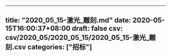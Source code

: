
---
title: "2020_05_15-激光_雕刻.md"
date: 2020-05-15T16:00:37+08:00
draft: false
csv: csv/2020_05/2020_05_15/2020_05_15-激光_雕刻.csv
categories: ["招标"]
---
